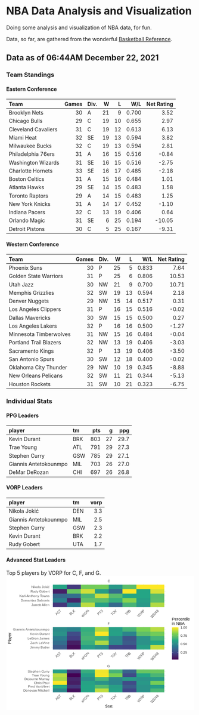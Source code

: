 # NBA Data Analysis and Visualization

Doing some analysis and visualization of NBA data, for fun.

Data, so far, are gathered from the wonderful [Basketball
Reference](https://www.basketball-reference.com/).

## Data as of 06:44AM December 22, 2021

### Team Standings

#### Eastern Conference

| Team                | Games | Div. |  W |  L |   W/L | Net Rating |
| :------------------ | ----: | :--- | -: | -: | ----: | ---------: |
| Brooklyn Nets       |    30 | A    | 21 |  9 | 0.700 |       3.52 |
| Chicago Bulls       |    29 | C    | 19 | 10 | 0.655 |       2.97 |
| Cleveland Cavaliers |    31 | C    | 19 | 12 | 0.613 |       6.13 |
| Miami Heat          |    32 | SE   | 19 | 13 | 0.594 |       3.82 |
| Milwaukee Bucks     |    32 | C    | 19 | 13 | 0.594 |       2.81 |
| Philadelphia 76ers  |    31 | A    | 16 | 15 | 0.516 |     \-0.84 |
| Washington Wizards  |    31 | SE   | 16 | 15 | 0.516 |     \-2.75 |
| Charlotte Hornets   |    33 | SE   | 16 | 17 | 0.485 |     \-2.18 |
| Boston Celtics      |    31 | A    | 15 | 16 | 0.484 |       1.01 |
| Atlanta Hawks       |    29 | SE   | 14 | 15 | 0.483 |       1.58 |
| Toronto Raptors     |    29 | A    | 14 | 15 | 0.483 |       1.25 |
| New York Knicks     |    31 | A    | 14 | 17 | 0.452 |     \-1.10 |
| Indiana Pacers      |    32 | C    | 13 | 19 | 0.406 |       0.64 |
| Orlando Magic       |    31 | SE   |  6 | 25 | 0.194 |    \-10.05 |
| Detroit Pistons     |    30 | C    |  5 | 25 | 0.167 |     \-9.31 |

#### Western Conference

| Team                   | Games | Div. |  W |  L |   W/L | Net Rating |
| :--------------------- | ----: | :--- | -: | -: | ----: | ---------: |
| Phoenix Suns           |    30 | P    | 25 |  5 | 0.833 |       7.64 |
| Golden State Warriors  |    31 | P    | 25 |  6 | 0.806 |      10.53 |
| Utah Jazz              |    30 | NW   | 21 |  9 | 0.700 |      10.71 |
| Memphis Grizzlies      |    32 | SW   | 19 | 13 | 0.594 |       2.18 |
| Denver Nuggets         |    29 | NW   | 15 | 14 | 0.517 |       0.31 |
| Los Angeles Clippers   |    31 | P    | 16 | 15 | 0.516 |     \-0.02 |
| Dallas Mavericks       |    30 | SW   | 15 | 15 | 0.500 |       0.27 |
| Los Angeles Lakers     |    32 | P    | 16 | 16 | 0.500 |     \-1.27 |
| Minnesota Timberwolves |    31 | NW   | 15 | 16 | 0.484 |     \-0.04 |
| Portland Trail Blazers |    32 | NW   | 13 | 19 | 0.406 |     \-3.03 |
| Sacramento Kings       |    32 | P    | 13 | 19 | 0.406 |     \-3.50 |
| San Antonio Spurs      |    30 | SW   | 12 | 18 | 0.400 |     \-0.02 |
| Oklahoma City Thunder  |    29 | NW   | 10 | 19 | 0.345 |     \-8.88 |
| New Orleans Pelicans   |    32 | SW   | 11 | 21 | 0.344 |     \-5.13 |
| Houston Rockets        |    31 | SW   | 10 | 21 | 0.323 |     \-6.75 |

### Individual Stats

#### PPG Leaders

| player                | tm  | pts |  g |  ppg |
| :-------------------- | :-- | --: | -: | ---: |
| Kevin Durant          | BRK | 803 | 27 | 29.7 |
| Trae Young            | ATL | 791 | 29 | 27.3 |
| Stephen Curry         | GSW | 785 | 29 | 27.1 |
| Giannis Antetokounmpo | MIL | 703 | 26 | 27.0 |
| DeMar DeRozan         | CHI | 697 | 26 | 26.8 |

#### VORP Leaders

| player                | tm  | vorp |
| :-------------------- | :-- | ---: |
| Nikola Jokić          | DEN |  3.3 |
| Giannis Antetokounmpo | MIL |  2.5 |
| Stephen Curry         | GSW |  2.3 |
| Kevin Durant          | BRK |  2.2 |
| Rudy Gobert           | UTA |  1.7 |

#### Advanced Stat Leaders

Top 5 players by VORP for C, F, and G.
![](README_files/figure-gfm/README-unnamed-chunk-7-1.png)<!-- -->
